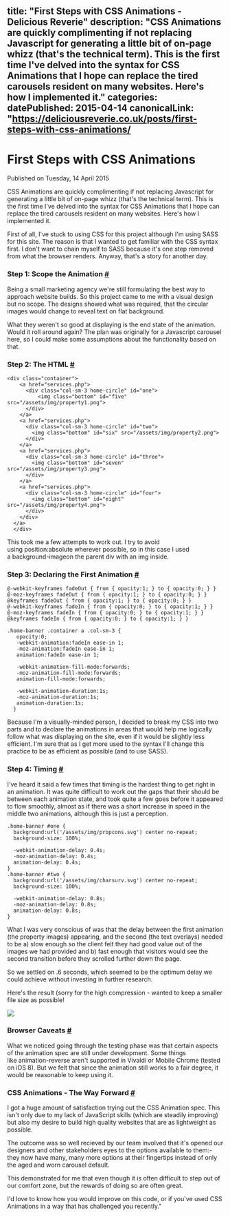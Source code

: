 title: "First Steps with CSS Animations - Delicious Reverie"
description: "CSS Animations are quickly complimenting if not replacing Javascript for generating a little bit of on-page whizz (that's the technical term). This is the first time I've delved into the syntax for CSS Animations that I hope can replace the tired carousels resident on many websites. Here's how I implemented it."
categories:
datePublished: 2015-04-14
canonicalLink: "https://deliciousreverie.co.uk/posts/first-steps-with-css-animations/
---
# First Steps with CSS Animations

Published on Tuesday, 14 April 2015

CSS Animations are quickly complimenting if not replacing Javascript for generating a little bit of on-page whizz (that's the technical term). This is the first time I've delved into the syntax for CSS Animations that I hope can replace the tired carousels resident on many websites. Here's how I implemented it.

First of all, I've stuck to using CSS for this project although I'm using SASS for this site. The reason is that I wanted to get familiar with the CSS syntax first. I don't want to chain myself to SASS because it's one step removed from what the browser renders. Anyway, that's a story for another day.

### Step 1: Scope the Animation [#](https://deliciousreverie.co.uk/posts/first-steps-with-css-animations/#step-1:-scope-the-animation)

Being a small marketing agency we're still formulating the best way to approach website builds. So this project came to me with a visual design but no scope. The designs showed what was required, that the circular images would change to reveal text on flat background.

What they weren't so good at displaying is the end state of the animation. Would it roll around again? The plan was originally for a Javascript carousel here, so I could make some assumptions about the functionality based on that.

### Step 2: The HTML [#](https://deliciousreverie.co.uk/posts/first-steps-with-css-animations/#step-2:-the-html)

```
<div class="container">
    <a href="services.php">
      <div class="col-sm-3 home-circle" id="one">
          <img class="bottom" id="five" src="/assets/img/property1.png">
      </div>
    </a>
    <a href="services.php">
      <div class="col-sm-3 home-circle" id="two">
        <img class="bottom" id="six" src="/assets/img/property2.png">
      </div>
    </a>
    <a href="services.php">
      <div class="col-sm-3 home-circle" id="three">
        <img class="bottom" id="seven" src="/assets/img/property3.png">
      </div>
    </a>
    <a href="services.php">
      <div class="col-sm-3 home-circle" id="four">
        <img class="bottom" id="eight" src="/assets/img/property4.png">
      </div>
    </div>
  </a>
  </div>
```

This took me a few attempts to work out. I try to avoid using position:absolute wherever possible, so in this case I used a background-imageon the parent div with an img inside.

### Step 3: Declaring the First Animation [#](https://deliciousreverie.co.uk/posts/first-steps-with-css-animations/#step-3:-declaring-the-first-animation)

```
@-webkit-keyframes fadeOut { from { opacity:1; } to { opacity:0; } }
@-moz-keyframes fadeOut { from { opacity:1; } to { opacity:0; } }
@keyframes fadeOut { from { opacity:1; } to { opacity:0; } }
@-webkit-keyframes fadeIn { from { opacity:0; } to { opacity:1; } }
@-moz-keyframes fadeIn { from { opacity:0; } to { opacity:1; } }
@keyframes fadeIn { from { opacity:0; } to { opacity:1; } }

.home-banner .container a .col-sm-3 {
   opacity:0;
   -webkit-animation:fadeIn ease-in 1;
   -moz-animation:fadeIn ease-in 1;
   animation:fadeIn ease-in 1;

   -webkit-animation-fill-mode:forwards;
   -moz-animation-fill-mode:forwards;
   animation-fill-mode:forwards;

   -webkit-animation-duration:1s;
   -moz-animation-duration:1s;
   animation-duration:1s;
  }
```

Because I'm a visually-minded person, I decided to break my CSS into two parts and to declare the animations in areas that would help me logically follow what was displaying on the site, even if it would be slightly less efficient. I'm sure that as I get more used to the syntax I'll change this practice to be as efficient as possible (and to use SASS).

### Step 4: Timing [#](https://deliciousreverie.co.uk/posts/first-steps-with-css-animations/#step-4:-timing)

I've heard it said a few times that timing is the hardest thing to get right in an animation. It was quite difficult to work out the gaps that their should be between each animation state, and took quite a few goes before it appeared to flow smoothly, almost as if there was a short increase in speed in the middle two animations, although this is just a perception.

```
.home-banner #one {
  background:url('/assets/img/propcons.svg') center no-repeat;
  background-size: 100%;

  -webkit-animation-delay: 0.4s;
  -moz-animation-delay: 0.4s;
  animation-delay: 0.4s;
}
.home-banner #two {
  background:url('/assets/img/charsurv.svg') center no-repeat;
  background-size: 100%;

  -webkit-animation-delay: 0.8s;
  -moz-animation-delay: 0.8s;
  animation-delay: 0.8s;
}
```

What I was very conscious of was that the delay between the first animation (the property images) appearing, and the second (the text overlays) needed to be a) slow enough so the client felt they had good value out of the images we had provided and b) fast enough that visitors would see the second transition before they scrolled further down the page.

So we settled on .6 seconds, which seemed to be the optimum delay we could achieve without investing in further research.

Here's the result (sorry for the high compression - wanted to keep a smaller file size as possible!

![](https://d13mv7x44wu31f.cloudfront.net/files/8laqvbyd0-wdb.gif)

### Browser Caveats [#](https://deliciousreverie.co.uk/posts/first-steps-with-css-animations/#browser-caveats)

What we noticed going through the testing phase was that certain aspects of the animation spec are still under development. Some things like animation-reverse aren't supported in Vivaldi or Mobile Chrome (tested on iOS 8). But we felt that since the animation still works to a fair degree, it would be reasonable to keep using it.

### CSS Animations - The Way Forward [#](https://deliciousreverie.co.uk/posts/first-steps-with-css-animations/#css-animations-the-way-forward)

I got a huge amount of satisfaction trying out the CSS Animation spec. This isn't only due to my lack of JavaScript skills (which are steadily improving) but also my desire to build high quality websites that are as lightweight as possible.

The outcome was so well recieved by our team involved that it's opened our designers and other stakeholders eyes to the options available to them:- they now have many, many more options at their fingertips instead of only the aged and worn carousel default.

This demonstrated for me that even though it is often difficult to step out of our comfort zone, but the rewards of doing so are often great.

I'd love to know how you would improve on this code, or if you've used CSS Animations in a way that has challenged you recently."